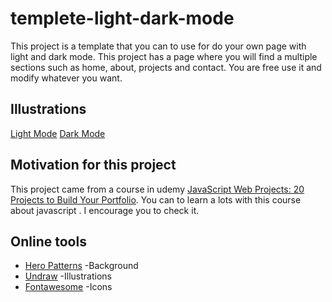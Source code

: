 # templete-light-dark-mode
This project is a template that you can to use for do your own page with light and dark mode. This project has a page where you will find a multiple sections such as home, 
about, projects and contact. You are free use it and modify whatever you want. 

## Illustrations
[Light Mode](/img/img_light.png)
[Dark Mode](/img/img_dark.png)
## Motivation for this project
This project came from a course in udemy [JavaScript Web Projects: 20 Projects to Build Your Portfolio](https://academy.zerotomastery.io/p/javascript-projects). 
You can to learn a lots with this course about javascript .  I encourage you to check it.

## Online tools
* [Hero Patterns](https://www.heropatterns.com/) -Background
* [Undraw](https://undraw.co/illustrations) -Illustrations
* [Fontawesome](https://fontawesome.com/) -Icons

